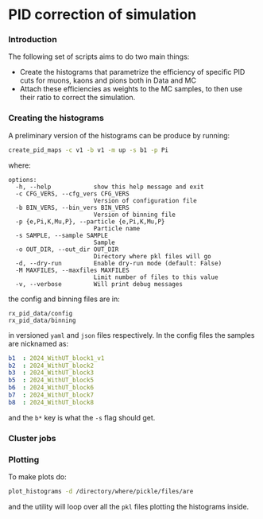 PID correction of simulation
===

### Introduction

The following set of scripts aims to do two main things:
- Create the histograms that parametrize the efficiency of specific PID cuts for muons, kaons and pions both in Data and MC
- Attach these efficiencies as weights to the MC samples, to then use their ratio to correct the simulation.

### Creating the histograms

A preliminary version of the histograms can be produce by running:

```bash
create_pid_maps -c v1 -b v1 -m up -s b1 -p Pi 
```

where:

```
options:
  -h, --help            show this help message and exit
  -c CFG_VERS, --cfg_vers CFG_VERS
                        Version of configuration file
  -b BIN_VERS, --bin_vers BIN_VERS
                        Version of binning file
  -p {e,Pi,K,Mu,P}, --particle {e,Pi,K,Mu,P}
                        Particle name
  -s SAMPLE, --sample SAMPLE
                        Sample
  -o OUT_DIR, --out_dir OUT_DIR
                        Directory where pkl files will go
  -d, --dry-run         Enable dry-run mode (default: False)
  -M MAXFILES, --maxfiles MAXFILES
                        Limit number of files to this value
  -v, --verbose         Will print debug messages
```

the config and binning files are in:

```
rx_pid_data/config
rx_pid_data/binning
```

in versioned `yaml` and `json` files respectively.
In the config files the samples are nicknamed as:

```yaml
b1  : 2024_WithUT_block1_v1
b2  : 2024_WithUT_block2
b3  : 2024_WithUT_block3
b5  : 2024_WithUT_block5
b6  : 2024_WithUT_block6
b7  : 2024_WithUT_block7
b8  : 2024_WithUT_block8
```

and the `b*` key is what the `-s` flag should get.

### Cluster jobs



### Plotting

To make plots do:

```bash
plot_histograms -d /directory/where/pickle/files/are
```

and the utility will loop over all the `pkl` files plotting the histograms inside.
